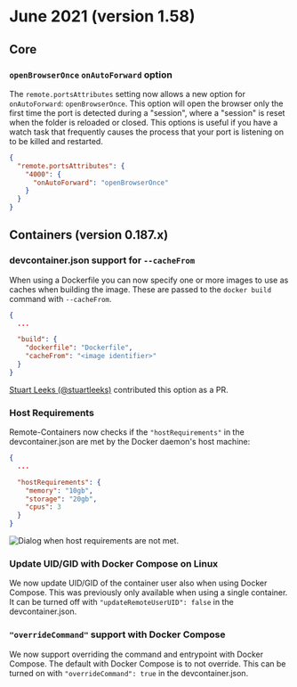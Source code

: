 # June 2021 (version 1.58)

## Core

### `openBrowserOnce` `onAutoForward` option

The `remote.portsAttributes` setting now allows a new option for `onAutoForward`: `openBrowserOnce`. This option will open the browser only the first time the port is detected during a "session", where a "session" is reset when the folder is reloaded or closed. This options is useful if you have a watch task that frequently causes the process that your port is listening on to be killed and restarted.

```json
{
  "remote.portsAttributes": {
    "4000": {
      "onAutoForward": "openBrowserOnce"
    }
  }
}
```

## Containers (version 0.187.x)

### devcontainer.json support for `--cacheFrom`

When using a Dockerfile you can now specify one or more images to use as caches when building the image. These are passed to the `docker build` command with `--cacheFrom`.

```json
{
  ...

  "build": {
    "dockerfile": "Dockerfile",
    "cacheFrom": "<image identifier>"
  }
}
```

[Stuart Leeks (@stuartleeks)](https://github.com/stuartleeks) contributed this option as a PR.

### Host Requirements

Remote-Containers now checks if the `"hostRequirements"` in the devcontainer.json are met by the Docker daemon's host machine:

```json
{
  ...

  "hostRequirements": {
    "memory": "10gb",
    "storage": "20gb",
    "cpus": 3
  }
}
```

![Dialog when host requirements are not met.](images/1_58/host-requirements.png)

### Update UID/GID with Docker Compose on Linux

We now update UID/GID of the container user also when using Docker Compose. This was previously only available when using a single container. It can be turned off with `"updateRemoteUserUID": false` in the devcontainer.json.

### `"overrideCommand"` support with Docker Compose

We now support overriding the command and entrypoint with Docker Compose. The default with Docker Compose is to not override. This can be turned on with `"overrideCommand": true` in the devcontainer.json.